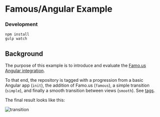Famous/Angular Example
======================

### Development

    npm install
    gulp watch


## Background

The purpose of this example is to introduce and evaluate the [Famo.us Angular integration](https://famo.us/integrations/angular).

To that end, the repository is tagged with a progression from a basic Angular app (`init`),
the addition of Famo.us (`famous`), a simple transition (`simple`), and finally a smooth
transition between views (`smooth`). See [tags](https://github.com/paulegan/famous-angular-example/tags).

The final result looks like this:

![transition](slides/transition.gif)
